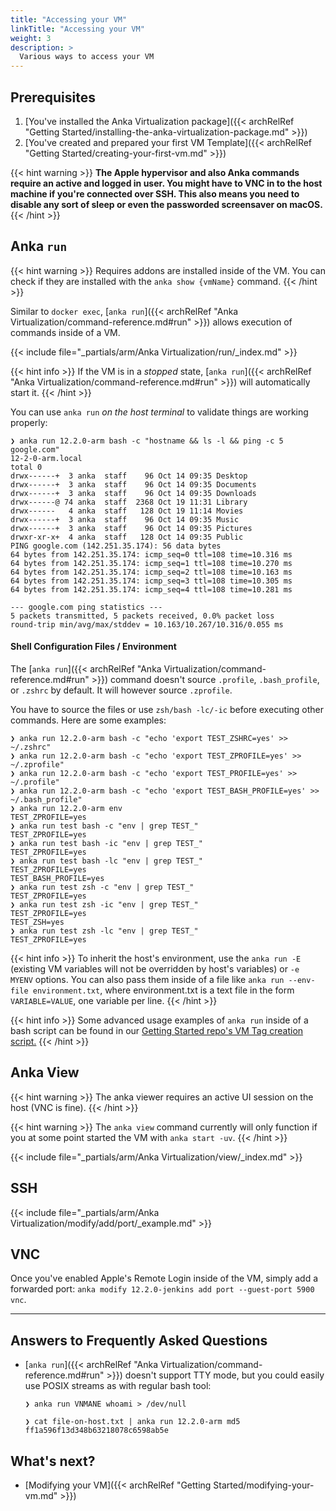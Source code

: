 ```yaml
---
title: "Accessing your VM"
linkTitle: "Accessing your VM"
weight: 3
description: >
  Various ways to access your VM
---
```


## Prerequisites

1. [You've installed the Anka Virtualization package]({{< archRelRef "Getting Started/installing-the-anka-virtualization-package.md" >}})
2. [You've created and prepared your first VM Template]({{< archRelRef "Getting Started/creating-your-first-vm.md" >}})

{{< hint warning >}}
**The Apple hypervisor and also Anka commands require an active and logged in user. You might have to VNC in to the host machine if you're connected over SSH. This also means you need to disable any sort of sleep or even the passworded screensaver on macOS.**
{{< /hint >}}

## Anka `run`

{{< hint warning >}}
Requires addons are installed inside of the VM. You can check if they are installed with the `anka show {vmName}` command.
{{< /hint >}}

Similar to `docker exec`, [`anka run`]({{< archRelRef "Anka Virtualization/command-reference.md#run" >}}) allows execution of commands inside of a VM.

{{< include file="_partials/arm/Anka Virtualization/run/_index.md" >}}

{{< hint info >}}
If the VM is in a _stopped_ state, [`anka run`]({{< archRelRef "Anka Virtualization/command-reference.md#run" >}}) will automatically start it.
{{< /hint >}}

You can use `anka run` _on the host terminal_ to validate things are working properly:

```shell
❯ anka run 12.2.0-arm bash -c "hostname && ls -l && ping -c 5 google.com"
12-2-0-arm.local
total 0
drwx------+  3 anka  staff    96 Oct 14 09:35 Desktop
drwx------+  3 anka  staff    96 Oct 14 09:35 Documents
drwx------+  3 anka  staff    96 Oct 14 09:35 Downloads
drwx------@ 74 anka  staff  2368 Oct 19 11:31 Library
drwx------   4 anka  staff   128 Oct 19 11:14 Movies
drwx------+  3 anka  staff    96 Oct 14 09:35 Music
drwx------+  3 anka  staff    96 Oct 14 09:35 Pictures
drwxr-xr-x+  4 anka  staff   128 Oct 14 09:35 Public
PING google.com (142.251.35.174): 56 data bytes
64 bytes from 142.251.35.174: icmp_seq=0 ttl=108 time=10.316 ms
64 bytes from 142.251.35.174: icmp_seq=1 ttl=108 time=10.270 ms
64 bytes from 142.251.35.174: icmp_seq=2 ttl=108 time=10.163 ms
64 bytes from 142.251.35.174: icmp_seq=3 ttl=108 time=10.305 ms
64 bytes from 142.251.35.174: icmp_seq=4 ttl=108 time=10.281 ms

--- google.com ping statistics ---
5 packets transmitted, 5 packets received, 0.0% packet loss
round-trip min/avg/max/stddev = 10.163/10.267/10.316/0.055 ms
```

#### Shell Configuration Files / Environment

The [`anka run`]({{< archRelRef "Anka Virtualization/command-reference.md#run" >}}) command doesn't source `.profile`, `.bash_profile`, or `.zshrc` by default. It will however source `.zprofile`.

You have to source the files or use `zsh/bash -lc/-ic` before executing other commands. Here are some examples:

```shell
❯ anka run 12.2.0-arm bash -c "echo 'export TEST_ZSHRC=yes' >> ~/.zshrc"
❯ anka run 12.2.0-arm bash -c "echo 'export TEST_ZPROFILE=yes' >> ~/.zprofile"
❯ anka run 12.2.0-arm bash -c "echo 'export TEST_PROFILE=yes' >> ~/.profile"
❯ anka run 12.2.0-arm bash -c "echo 'export TEST_BASH_PROFILE=yes' >> ~/.bash_profile"
❯ anka run 12.2.0-arm env
TEST_ZPROFILE=yes
❯ anka run test bash -c "env | grep TEST_"
TEST_ZPROFILE=yes
❯ anka run test bash -ic "env | grep TEST_"
TEST_ZPROFILE=yes
❯ anka run test bash -lc "env | grep TEST_"
TEST_ZPROFILE=yes
TEST_BASH_PROFILE=yes
❯ anka run test zsh -c "env | grep TEST_"
TEST_ZPROFILE=yes
❯ anka run test zsh -ic "env | grep TEST_"
TEST_ZPROFILE=yes
TEST_ZSH=yes
❯ anka run test zsh -lc "env | grep TEST_"
TEST_ZPROFILE=yes
```

{{< hint info >}}
To inherit the host's environment, use the `anka run -E` (existing VM variables will not be overridden by host's variables) or `-e MYENV` options. You can also pass them inside of a file like `anka run --env-file environment.txt`, where environment.txt is a text file in the form `VARIABLE=VALUE`, one variable per line.
{{< /hint >}}


{{< hint info >}}
Some advanced usage examples of `anka run` inside of a bash script can be found in our [Getting Started repo's VM Tag creation script.](https://github.com/veertuinc/getting-started/blob/master/create-vm-template-tags.bash)
{{< /hint >}}

## Anka View

{{< hint warning >}}
The anka viewer requires an active UI session on the host (VNC is fine).
{{< /hint >}}

{{< hint warning >}}
The `anka view` command currently will only function if you at some point started the VM with `anka start -uv`.
{{< /hint >}}

{{< include file="_partials/arm/Anka Virtualization/view/_index.md" >}}

## SSH

{{< include file="_partials/arm/Anka Virtualization/modify/add/port/_example.md" >}}

## VNC

Once you've enabled Apple's Remote Login inside of the VM, simply add a forwarded port: `anka modify 12.2.0-jenkins add port --guest-port 5900 vnc`.

---

## Answers to Frequently Asked Questions

- [`anka run`]({{< archRelRef "Anka Virtualization/command-reference.md#run" >}}) doesn't support TTY mode, but you could easily use POSIX streams as with regular bash tool:
  ```shell
  ❯ anka run VNMANE whoami > /dev/null

  ❯ cat file-on-host.txt | anka run 12.2.0-arm md5
  ff1a596f13d348b63218078c6598ab5e
  ```

## What's next?

- [Modifying your VM]({{< archRelRef "Getting Started/modifying-your-vm.md" >}})
